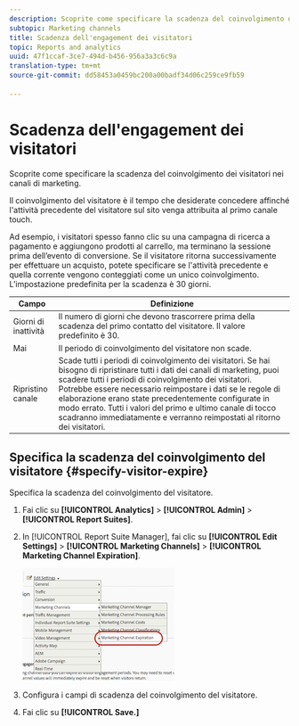 ```yaml
---
description: Scoprite come specificare la scadenza del coinvolgimento dei visitatori nei canali di marketing.
subtopic: Marketing channels
title: Scadenza dell'engagement dei visitatori
topic: Reports and analytics
uuid: 47f1ccaf-3ce7-494d-b456-956a3a3c6c9a
translation-type: tm+mt
source-git-commit: dd58453a0459bc200a00badf34d06c259ce9fb59

---
```



# Scadenza dell&#39;engagement dei visitatori

Scoprite come specificare la scadenza del coinvolgimento dei visitatori nei canali di marketing.

Il coinvolgimento del visitatore è il tempo che desiderate concedere affinché l&#39;attività precedente del visitatore sul sito venga attribuita al primo canale touch.

Ad esempio, i visitatori spesso fanno clic su una campagna di ricerca a pagamento e aggiungono prodotti al carrello, ma terminano la sessione prima dell’evento di conversione. Se il visitatore ritorna successivamente per effettuare un acquisto, potete specificare se l&#39;attività precedente e quella corrente vengono conteggiati come un unico coinvolgimento. L’impostazione predefinita per la scadenza è 30 giorni.

| Campo | Definizione |
|--- |--- |
| Giorni di inattività | Il numero di giorni che devono trascorrere prima della scadenza del primo contatto del visitatore. Il valore predefinito è 30. |
| Mai | Il periodo di coinvolgimento del visitatore non scade. |
| Ripristino canale | Scade tutti i periodi di coinvolgimento dei visitatori.  Se hai bisogno di ripristinare tutti i dati dei canali di marketing, puoi scadere tutti i periodi di coinvolgimento dei visitatori. Potrebbe essere necessario reimpostare i dati se le regole di elaborazione erano state precedentemente configurate in modo errato. Tutti i valori del primo e ultimo canale di tocco scadranno immediatamente e verranno reimpostati al ritorno dei visitatori. |

## Specifica la scadenza del coinvolgimento del visitatore {#specify-visitor-expire}

Specifica la scadenza del coinvolgimento del visitatore.

1. Fai clic su **[!UICONTROL Analytics]** > **[!UICONTROL Admin]** > **[!UICONTROL Report Suites]**.
1. In [!UICONTROL Report Suite Manager], fai clic su **[!UICONTROL Edit Settings]** > **[!UICONTROL Marketing Channels]** > **[!UICONTROL Marketing Channel Expiration]**.

   ![](assets/mchannel_expiration.png)

1. Configura i campi di scadenza del coinvolgimento del visitatore.
1. Fai clic su **[!UICONTROL Save.]**
